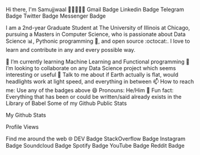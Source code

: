 

Hi there, I'm Samujjwaal 👋🏼👨🏻‍💻
Gmail Badge Linkedin Badge Telegram Badge Twitter Badge Messenger Badge



I am a 2nd-year Graduate Student at The University of Illinois at Chicago, pursuing a Masters in Computer Science, who is passionate about Data Science 📊, Pythonic programming 🐍, and open source :octocat:. I love to learn and contribute in any and every possible way.

🌱 I’m currently learning Machine Learning and Functional programming
👯 I’m looking to collaborate on any Data Science project which seems interesting or useful
💬 Talk to me about if Earth actually is flat, would headlights work at light speed, and everything in between
📫 How to reach me: Use any of the badges above
😄 Pronouns: He/Him
👾 Fun fact: Everything that has been or could be written/said already exists in the Library of Babel
Some of my Github Public Stats


My Github Stats

Profile Views

Find me around the web 🌐
DEV Badge StackOverflow Badge Instagram Badge Soundcloud Badge Spotify Badge YouTube Badge Reddit Badge


